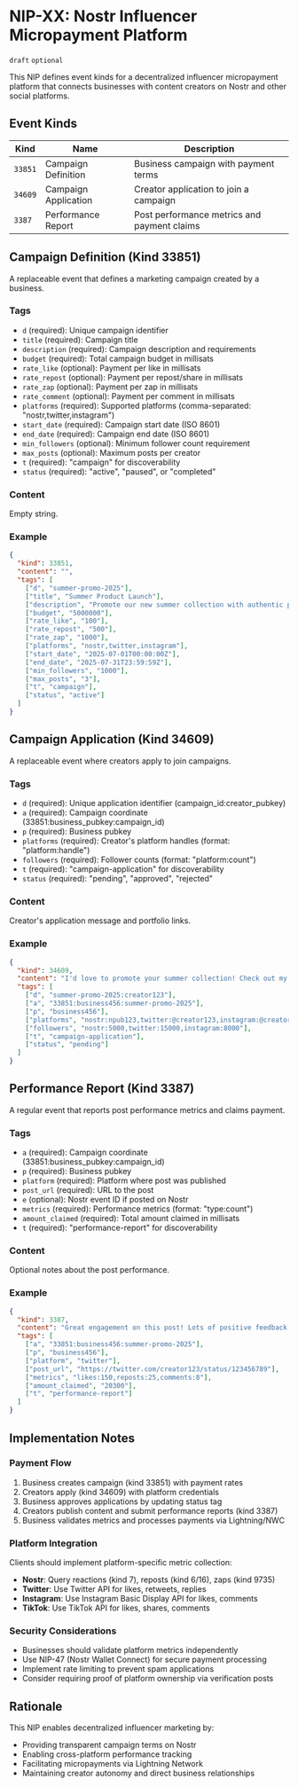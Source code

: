 # NIP-XX: Nostr Influencer Micropayment Platform

`draft` `optional`

This NIP defines event kinds for a decentralized influencer micropayment platform that connects businesses with content creators on Nostr and other social platforms.

## Event Kinds

| Kind    | Name                    | Description                                    |
|---------|-------------------------|------------------------------------------------|
| `33851` | Campaign Definition     | Business campaign with payment terms          |
| `34609` | Campaign Application    | Creator application to join a campaign        |
| `3387`  | Performance Report      | Post performance metrics and payment claims   |

## Campaign Definition (Kind 33851)

A replaceable event that defines a marketing campaign created by a business.

### Tags

- `d` (required): Unique campaign identifier
- `title` (required): Campaign title
- `description` (required): Campaign description and requirements
- `budget` (required): Total campaign budget in millisats
- `rate_like` (optional): Payment per like in millisats
- `rate_repost` (optional): Payment per repost/share in millisats  
- `rate_zap` (optional): Payment per zap in millisats
- `rate_comment` (optional): Payment per comment in millisats
- `platforms` (required): Supported platforms (comma-separated: "nostr,twitter,instagram")
- `start_date` (required): Campaign start date (ISO 8601)
- `end_date` (required): Campaign end date (ISO 8601)
- `min_followers` (optional): Minimum follower count requirement
- `max_posts` (optional): Maximum posts per creator
- `t` (required): "campaign" for discoverability
- `status` (required): "active", "paused", or "completed"

### Content

Empty string.

### Example

```json
{
  "kind": 33851,
  "content": "",
  "tags": [
    ["d", "summer-promo-2025"],
    ["title", "Summer Product Launch"],
    ["description", "Promote our new summer collection with authentic posts"],
    ["budget", "5000000"],
    ["rate_like", "100"],
    ["rate_repost", "500"],
    ["rate_zap", "1000"],
    ["platforms", "nostr,twitter,instagram"],
    ["start_date", "2025-07-01T00:00:00Z"],
    ["end_date", "2025-07-31T23:59:59Z"],
    ["min_followers", "1000"],
    ["max_posts", "3"],
    ["t", "campaign"],
    ["status", "active"]
  ]
}
```

## Campaign Application (Kind 34609)

A replaceable event where creators apply to join campaigns.

### Tags

- `d` (required): Unique application identifier (campaign_id:creator_pubkey)
- `a` (required): Campaign coordinate (33851:business_pubkey:campaign_id)
- `p` (required): Business pubkey
- `platforms` (required): Creator's platform handles (format: "platform:handle")
- `followers` (required): Follower counts (format: "platform:count")
- `t` (required): "campaign-application" for discoverability
- `status` (required): "pending", "approved", "rejected"

### Content

Creator's application message and portfolio links.

### Example

```json
{
  "kind": 34609,
  "content": "I'd love to promote your summer collection! Check out my previous work: https://example.com/portfolio",
  "tags": [
    ["d", "summer-promo-2025:creator123"],
    ["a", "33851:business456:summer-promo-2025"],
    ["p", "business456"],
    ["platforms", "nostr:npub123,twitter:@creator123,instagram:@creator123"],
    ["followers", "nostr:5000,twitter:15000,instagram:8000"],
    ["t", "campaign-application"],
    ["status", "pending"]
  ]
}
```

## Performance Report (Kind 3387)

A regular event that reports post performance metrics and claims payment.

### Tags

- `a` (required): Campaign coordinate (33851:business_pubkey:campaign_id)
- `p` (required): Business pubkey
- `platform` (required): Platform where post was published
- `post_url` (required): URL to the post
- `e` (optional): Nostr event ID if posted on Nostr
- `metrics` (required): Performance metrics (format: "type:count")
- `amount_claimed` (required): Total amount claimed in millisats
- `t` (required): "performance-report" for discoverability

### Content

Optional notes about the post performance.

### Example

```json
{
  "kind": 3387,
  "content": "Great engagement on this post! Lots of positive feedback.",
  "tags": [
    ["a", "33851:business456:summer-promo-2025"],
    ["p", "business456"],
    ["platform", "twitter"],
    ["post_url", "https://twitter.com/creator123/status/123456789"],
    ["metrics", "likes:150,reposts:25,comments:8"],
    ["amount_claimed", "20300"],
    ["t", "performance-report"]
  ]
}
```

## Implementation Notes

### Payment Flow

1. Business creates campaign (kind 33851) with payment rates
2. Creators apply (kind 34609) with platform credentials
3. Business approves applications by updating status tag
4. Creators publish content and submit performance reports (kind 3387)
5. Business validates metrics and processes payments via Lightning/NWC

### Platform Integration

Clients should implement platform-specific metric collection:
- **Nostr**: Query reactions (kind 7), reposts (kind 6/16), zaps (kind 9735)
- **Twitter**: Use Twitter API for likes, retweets, replies
- **Instagram**: Use Instagram Basic Display API for likes, comments
- **TikTok**: Use TikTok API for likes, shares, comments

### Security Considerations

- Businesses should validate platform metrics independently
- Use NIP-47 (Nostr Wallet Connect) for secure payment processing
- Implement rate limiting to prevent spam applications
- Consider requiring proof of platform ownership via verification posts

## Rationale

This NIP enables decentralized influencer marketing by:
- Providing transparent campaign terms on Nostr
- Enabling cross-platform performance tracking
- Facilitating micropayments via Lightning Network
- Maintaining creator autonomy and direct business relationships